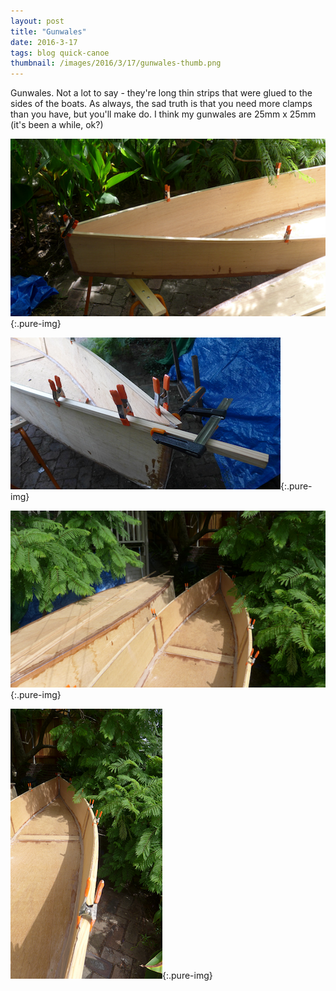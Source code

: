 ```yaml
---
layout: post
title: "Gunwales"
date: 2016-3-17
tags: blog quick-canoe
thumbnail: /images/2016/3/17/gunwales-thumb.png
---
```


Gunwales. Not a lot to say - they're long thin strips that were glued to the sides of the boats. As always, the sad truth is that you need more clamps than you have, but you'll make do. I think my gunwales are 25mm x 25mm (it's been a while, ok?)

![gunwales-1](/images/2016/3/17/gunwales.png){:.pure-img}

![overlap](/images/2016/3/17/overlap.png){:.pure-img}

![gunwales-2](/images/2016/3/17/gunwales-2.png){:.pure-img}

![gunwales-3](/images/2016/3/17/gunwales-3.png){:.pure-img}
